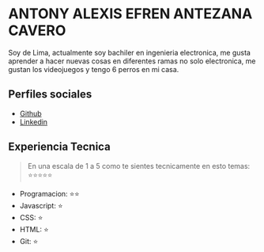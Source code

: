 # ANTONY ALEXIS EFREN ANTEZANA CAVERO

Soy de Lima, actualmente soy bachiler en ingenieria electronica, me gusta aprender a hacer nuevas cosas en diferentes ramas no solo electronica, me gustan los videojuegos y tengo 6 perros en mi casa.

## Perfiles sociales

- [Github](https://github.com/Akuma2522/)
- [Linkedin](https://www.linkedin.com/in/antony-antezana/)

## Experiencia Tecnica

> En una escala de 1 a 5 como te sientes tecnicamente en esto temas: ⭐️⭐️⭐️⭐️⭐️

- Programacion: ⭐️⭐️
- Javascript: ⭐️
- CSS: ⭐️
- HTML: ⭐️
- Git: ⭐️
